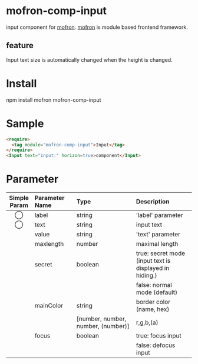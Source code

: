 # mofron-comp-input
input component for [mofron](https://mofron.github.io/mofron/).
[mofron](https://mofron.github.io/mofron/) is module based frontend framework.

## feature
Input text size is automatically changed when the height is changed.

# Install
npm install mofron mofron-comp-input

# Sample
```html
<require>
  <tag module="mofron-comp-input">Input</tag>
</require>
<Input text="input:" horizon=true>component</Input>
```

# Parameter
| Simple<br>Param | Parameter Name     | Type                               |    Description                     |
|:---------------:|:-------------------|:-----------------------------------|:-----------------------------------|
|        ◯        | label              | string                             | 'label' parameter                  |
|        ◯        | text               | string                             | input text                         |
|                 | value              | string                             | 'text' parameter                   |
|                 | maxlength          | number                             | maximal length                     |
|                 | secret             | boolean                            | true: secret mode <br>(input text is displayed in hiding.) |
|                 |                    |                                    | false: normal mode (default)       |
|                 | mainColor          | string                             | border color (name, hex)           |
|                 |                    | [number, number, number, (number)] | r,g,b,(a)                          |
|                 | focus              | boolean                            | true: focus input                  |
|                 |                    |                                    | false: defocus input               |

 


